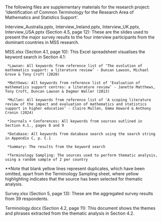 The following files are supplementary materials for the research project: 'Identification of Common Terminology for the Research Area of Mathematics and Statistics Support'.

Interview_Australia.pptx, Interview_Ireland.pptx, Interview_UK.pptx, Interview_USA.pptx (Section 4.5, page 12): These are the slides used to present the major survey results to the four interview participants from the dominant countries in MSS research.

MSS.xlsx (Section 4.1, page 10): This Excel spreadsheet visualises the keyword search in Section 4.1:

     *Lawson: All keywords from reference list of ‘The evolution of mathematics support: a literature review’ - Duncan Lawson, Michael Grove & Tony Croft (2020)
     
     *Matthews: All keywords from reference list of ‘Evaluation of mathematics support centres: a literature review’ - Janette Matthews, Tony Croft, Duncan Lawson & Dagmar Waller (2013)
     
     *Mullen: All keywords from reference list of 'A scoping literature review of the impact and evaluation of mathematics and statistics support in higher education’ - Claire Mullen, Emma Howard & Anthony Cronin (2024)
               
     *Journals + Conferences: All keywords from sources outlined in Section 4.1., pages 8 and 9
    
     *Database: All keywords from database search using the search string in Appendix C, p. C.1
    
     *Summary: The results from the keyword search
    
     *Terminology Sampling: The sources used to perform thematic analysis, using a random sample of 2 per country

**Note that blank yellow lines represent duplicates, which have been omitted, apart from the Terminology Sampling sheet, where yellow highlighting indicates that the source has been selected for thematic analysis.


Survey.xlsx (Section 5, page 13): These are the aggregated survey results from 39 respondents.

Terminology.docx (Section 4.2, page 11): This document shows the themes and phrases extracted from the thematic analysis in Section 4.2.
